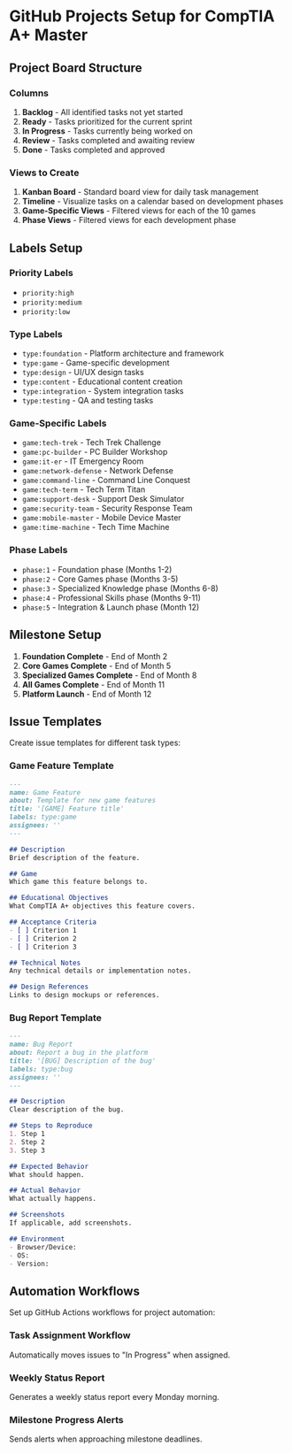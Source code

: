 # GitHub Projects Setup for CompTIA A+ Master

## Project Board Structure

### Columns
1. **Backlog** - All identified tasks not yet started
2. **Ready** - Tasks prioritized for the current sprint
3. **In Progress** - Tasks currently being worked on
4. **Review** - Tasks completed and awaiting review
5. **Done** - Tasks completed and approved

### Views to Create
1. **Kanban Board** - Standard board view for daily task management
2. **Timeline** - Visualize tasks on a calendar based on development phases
3. **Game-Specific Views** - Filtered views for each of the 10 games
4. **Phase Views** - Filtered views for each development phase

## Labels Setup

### Priority Labels
- `priority:high`
- `priority:medium`
- `priority:low`

### Type Labels
- `type:foundation` - Platform architecture and framework
- `type:game` - Game-specific development
- `type:design` - UI/UX design tasks
- `type:content` - Educational content creation
- `type:integration` - System integration tasks
- `type:testing` - QA and testing tasks

### Game-Specific Labels
- `game:tech-trek` - Tech Trek Challenge
- `game:pc-builder` - PC Builder Workshop
- `game:it-er` - IT Emergency Room
- `game:network-defense` - Network Defense
- `game:command-line` - Command Line Conquest
- `game:tech-term` - Tech Term Titan
- `game:support-desk` - Support Desk Simulator
- `game:security-team` - Security Response Team
- `game:mobile-master` - Mobile Device Master
- `game:time-machine` - Tech Time Machine

### Phase Labels
- `phase:1` - Foundation phase (Months 1-2)
- `phase:2` - Core Games phase (Months 3-5)
- `phase:3` - Specialized Knowledge phase (Months 6-8)
- `phase:4` - Professional Skills phase (Months 9-11)
- `phase:5` - Integration & Launch phase (Month 12)

## Milestone Setup

1. **Foundation Complete** - End of Month 2
2. **Core Games Complete** - End of Month 5
3. **Specialized Games Complete** - End of Month 8
4. **All Games Complete** - End of Month 11
5. **Platform Launch** - End of Month 12

## Issue Templates

Create issue templates for different task types:

### Game Feature Template
```md
---
name: Game Feature
about: Template for new game features
title: '[GAME] Feature title'
labels: type:game
assignees: ''
---

## Description
Brief description of the feature.

## Game
Which game this feature belongs to.

## Educational Objectives
What CompTIA A+ objectives this feature covers.

## Acceptance Criteria
- [ ] Criterion 1
- [ ] Criterion 2
- [ ] Criterion 3

## Technical Notes
Any technical details or implementation notes.

## Design References
Links to design mockups or references.
```

### Bug Report Template
```md
---
name: Bug Report
about: Report a bug in the platform
title: '[BUG] Description of the bug'
labels: type:bug
assignees: ''
---

## Description
Clear description of the bug.

## Steps to Reproduce
1. Step 1
2. Step 2
3. Step 3

## Expected Behavior
What should happen.

## Actual Behavior
What actually happens.

## Screenshots
If applicable, add screenshots.

## Environment
- Browser/Device:
- OS:
- Version:
```

## Automation Workflows

Set up GitHub Actions workflows for project automation:

### Task Assignment Workflow
Automatically moves issues to "In Progress" when assigned.

### Weekly Status Report
Generates a weekly status report every Monday morning.

### Milestone Progress Alerts
Sends alerts when approaching milestone deadlines.